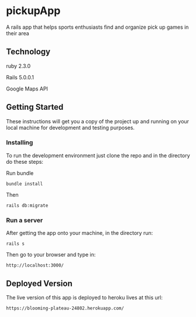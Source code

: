 # pickupApp

A rails app that helps sports enthusiasts find and organize pick up games in their area

## Technology

ruby 2.3.0

Rails 5.0.0.1

Google Maps API

## Getting Started

These instructions will get you a copy of the project up and running on your local machine for development and testing purposes.

### Installing

To run the development environment just clone the repo and in the directory do these steps:

Run bundle

```
bundle install
```

Then

```
rails db:migrate
```

### Run a server

After getting the app onto your machine, in the directory run:

```
rails s
```

Then go to your browser and type in:

```
http://localhost:3000/
```

## Deployed Version

The live version of this app is deployed to heroku lives at this url:

```
https://blooming-plateau-24802.herokuapp.com/
```
